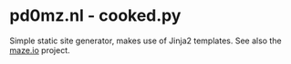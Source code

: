 pd0mz.nl - cooked.py
====================

Simple static site generator, makes use of Jinja2 templates. See also the
[maze.io](https://github.com/tehmaze/maze.io) project.
